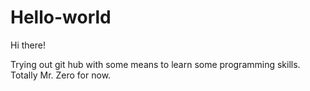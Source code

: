# Hello-world

Hi there!

Trying out git hub with some means to learn some programming skills.
Totally Mr. Zero for now. 
